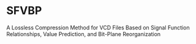 # SFVBP
A Lossless Compression Method for VCD Files Based on Signal Function Relationships, Value Prediction, and Bit-Plane Reorganization
